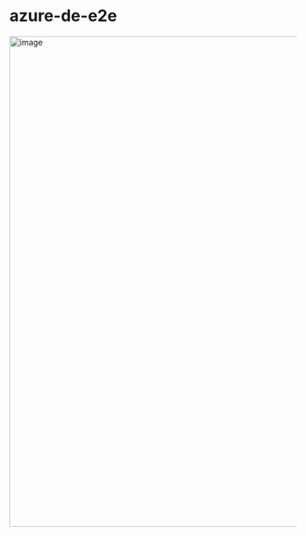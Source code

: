 # azure-de-e2e
<img width="1919" height="861" alt="image" src="https://github.com/user-attachments/assets/baf77389-ec0f-410d-bffd-26e966271a0a" />
